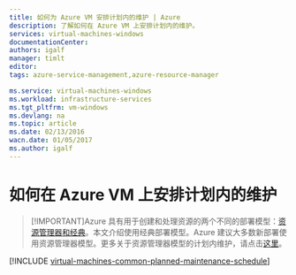 ```yaml
---
title: 如何为 Azure VM 安排计划内的维护 | Azure
description: 了解如何在 Azure VM 上安排计划内的维护。
services: virtual-machines-windows
documentationCenter: 
authors: igalf
manager: timlt
editor: 
tags: azure-service-management,azure-resource-manager

ms.service: virtual-machines-windows
ms.workload: infrastructure-services
ms.tgt_pltfrm: vm-windows
ms.devlang: na
ms.topic: article
ms.date: 02/13/2016
wacn.date: 01/05/2017
ms.author: igalf
---
```


# 如何在 Azure VM 上安排计划内的维护

> [!IMPORTANT]Azure 具有用于创建和处理资源的两个不同的部署模型：[资源管理器和经典](../azure-resource-manager/resource-manager-deployment-model.md)。本文介绍使用经典部署模型。Azure 建议大多数新部署使用资源管理器模型。更多关于资源管理器模型的计划内维护，请点击[这里](./virtual-machines-windows-planned-maintenance.md)。

[!INCLUDE [virtual-machines-common-planned-maintenance-schedule](../../includes/virtual-machines-common-planned-maintenance-schedule.md)]

<!---HONumber=Mooncake_0503_2016-->
